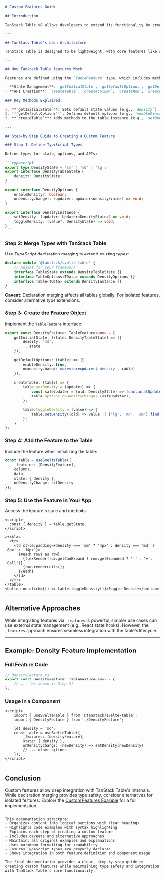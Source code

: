 ````markdown
# Custom Features Guide

## Introduction

TanStack Table v8 allows developers to extend its functionality by creating custom features. This guide walks through creating a custom "Density" feature to adjust table cell padding, demonstrating how to integrate custom state, options, and APIs into the table instance.

---

## TanStack Table's Lean Architecture

TanStack Table is designed to be lightweight, with core features like sorting and filtering. Custom features can be added via the `_features` option, enabling advanced functionality without bloating the core library.

---

## How TanStack Table Features Work

Features are defined using the `TableFeature` type, which includes methods to:

- **State Management**: `getInitialState`, `getDefaultOptions`, `getDefaultColumnDef`
- **API Creation**: `createTable`, `createColumn`, `createRow`, `createHeader`, `createCell`

### Key Methods Explained:

1. **`getInitialState`**: Sets default state values (e.g., `density`).
2. **`getDefaultOptions`**: Defines default options (e.g., `enableDensity`).
3. **`createTable`**: Adds methods to the table instance (e.g., `setDensity`, `toggleDensity`).

---

## Step-by-Step Guide to Creating a Custom Feature

### Step 1: Define TypeScript Types

Define types for state, options, and APIs:

```typescript
export type DensityState = 'sm' | 'md' | 'lg';
export interface DensityTableState {
	density: DensityState;
}

export interface DensityOptions {
	enableDensity?: boolean;
	onDensityChange?: (updater: Updater<DensityState>) => void;
}

export interface DensityInstance {
	setDensity: (updater: Updater<DensityState>) => void;
	toggleDensity: (value?: DensityState) => void;
}
```
````

### Step 2: Merge Types with TanStack Table

Use TypeScript declaration merging to extend existing types:

```typescript
declare module '@tanstack/svelte-table' {
	// Adjust for your framework
	interface TableState extends DensityTableState {}
	interface TableOptions<TData> extends DensityOptions {}
	interface Table<TData> extends DensityInstance {}
}
```

**Caveat**: Declaration merging affects all tables globally. For isolated features, consider alternative type extensions.

### Step 3: Create the Feature Object

Implement the `TableFeature` interface:

```typescript
export const DensityFeature: TableFeature<any> = {
	getInitialState: (state: DensityTableState) => ({
		density: 'md',
		...state
	}),

	getDefaultOptions: (table) => ({
		enableDensity: true,
		onDensityChange: makeStateUpdater('density', table)
	}),

	createTable: (table) => {
		table.setDensity = (updater) => {
			const safeUpdater = (old: DensityState) => functionalUpdate(updater, old);
			table.options.onDensityChange?.(safeUpdater);
		};

		table.toggleDensity = (value) => {
			table.setDensity((old) => value || ['lg', 'md', 'sm'].find((d) => d !== old) || 'md');
		};
	}
};
```

### Step 4: Add the Feature to the Table

Include the feature when initializing the table:

```typescript
const table = useSvelteTable({
	_features: [DensityFeature],
	columns,
	data,
	state: { density },
	onDensityChange: setDensity
});
```

### Step 5: Use the Feature in Your App

Access the feature's state and methods:

```svelte
<script>
  const { density } = table.getState;
</script>

<table>
  <tr>
    <td style:padding={density === 'sm' ? '4px' : density === 'md' ? '8px' : '16px'}>
      {#each rows as row}
        {flexRender(row.getCanExpand ? row.getExpanded ? '-' : '+', 'Cell')}
        {row.renderCells()}
      {/each}
    </td>
  </tr>
</table>
<button on:click={() => table.toggleDensity()}>Toggle Density</button>
```

---

## Alternative Approaches

While integrating features via `_features` is powerful, simpler use cases can use external state management (e.g., React state hooks). However, the `_features` approach ensures seamless integration with the table's lifecycle.

---

## Example: Density Feature Implementation

### Full Feature Code

```typescript
// DensityFeature.ts
export const DensityFeature: TableFeature<any> = {
	// ... (as shown in Step 3)
};
```

### Usage in a Component

```svelte
<script>
	import { useSvelteTable } from '@tanstack/svelte-table';
	import { DensityFeature } from './DensityFeature';

	let density = 'md';
	const table = useSvelteTable({
		_features: [DensityFeature],
		state: { density },
		onDensityChange: (newDensity) => setDensity(newDensity)
		// ... other options
	});
</script>
```

---

## Conclusion

Custom features allow deep integration with TanStack Table's internals. While declaration merging provides type safety, consider alternatives for isolated features. Explore the [Custom Features Example](#) for a full implementation.

```

This documentation structure:
- Organizes content into logical sections with clear headings
- Highlights code examples with syntax highlighting
- Explains each step of creating a custom feature
- Includes caveats and alternative approaches
- Maintains all original examples and explanations
- Uses markdown formatting for readability
- Ensures TypeScript types are properly declared
- Shows integration in both feature definition and component usage

The final documentation provides a clear, step-by-step guide to creating custom features while maintaining type safety and integration with TanStack Table's core functionality.
```
